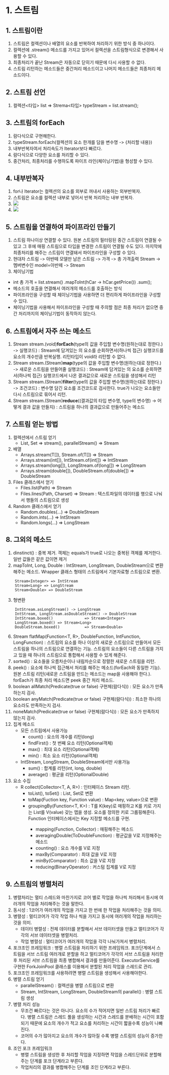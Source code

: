 # 1. 스트림
## 1. 스트림이란
1. 스트림은 컬렉션이나 배열의 요소를 반복하여 처리하기 위한 방식 중 하나이다.
2. 컬렉션에 .stream() 메소드를 가지고 있어서 컬렉션을 스트림형식으로 변경해서 사용할 수 있다.
3. 최종처리가 끝난 Stream은 자동으로 닫히기 때문에 다시 사용할 수 없다.
4. 스트림 리턴하는 메소드들은 중간처리 메소드이고 나머지 메소드들은 최종처리 메소드이다.

## 2. 스트림 선언
1. 컬렉션<타입> list => 
        Strema<타입> typeStream = list.stream();

## 3. 스트림의 forEach
1. 람다식으로 구현해한다.
2. typeStream.forEach(컬렉션의 요소 한개를 담을 변수명 -> 
                                            {처리할 내용})
3. 내부반복자여서 처리속도가 Iterator보다 빠르다.
4. 람다식으로 다양한 요소를 처리할 수 있다.
5. 중간처리, 최종처리를 수행하도록 파이프 라인(체이닝기법)을 형성할 수 있다.

## 4. 내부반복자
1. for나 Iterator는 컬렉션의 요소를 외부로 꺼내서 사용하는 외부반복자.
2. 스트림은 요소를 컬렉션 내부로 넣어서 반복 처리하는 내부 반복자.
3. <img src="images/외부반복자.jpg">
4. <img src="images/내부반복자.jpg">

## 5. 스트림을 연결하여 파이프라인 만들기
1. 스트림 하나이상 연결할 수 있다. 원본 스트림의 필터링된 중간 스트림이 연결될 수 있고 그 후에 매핑 스트림으로 타입을 변경한 스트림이 연결될 수도 있다. 마지막에 최종처리를 해주는 스트림이 연결돼서 파이프라인을 구성할 수 있다.
2. 현대차 스트림 -> 아반떼 모델만 남은 스트림 -> 가격 -> 총 가격출력
  Stream<HyundaiCar> -> 멤버변수인 model=아반떼 -> Stream<Integer>
3. 체이닝기법
- int 총 가격 = list<HyundaiCar>.stream()
                               .mapToInt(hCar -> hCar.getPrice())
                               .sum();
- 메소드의 호출을 연결해서 여러개의 메소드를 호출하는 방식
- 파이프라인을 구성할 때 체이닝기법을 사용하면 더 편리하게 파이프라인을 구성할 수 있다.
- 체이닝기법을 사용해서 파이프라인을 구성할 때 주의할 점은 최종 처리가 없으면 중간 처리까지의 체이닝기법이 동작하지 않는다.

## 6. 스트림에서 자주 쓰는 메소드
1. Stream<type> stream.(void)<b>forEach</b>(type의 값을 주입할 변수명(원하는대로 정한다.) -> 실행코드) : Stream에 담겨있는 <type>의 요소를 순회하면서(하나씩 접근) 실행코드를 요소의 개수만큼 반복실행. 리턴타입이 void라 리턴할 수 없다.
2. Stream<type> stream.(Stream<type>)<b>map</b>(type의 값을 주입할 변수명(원하는대로 정한다.) -> 새로운 스트림을 만들어줄 실행코드) : Stream에 담겨있는 <type>의 요소를 순회하면서(하나씩 접근) 실행코드에서 나온 결과값으로 새로운 스트림을 생성해서 리턴
3. Stream<type> stream.(Stream<type>)<b>filter</b>(type의 값을 주입할 변수명(원하는대로 정한다.) -> 조건코드) : 변수명 담긴 요소를 조건코드로 검사한다. true가 나오는 요소들만 다시 스트림으로 묶어서 리턴.
4. Stream<type> stream.(Stream<type>)<b>reduce</b>((결과값의 타입 변수명, type의 변수명) -> 어떻게 결과 값을 만들지) : 스트림을 하나의 결과값으로 만들어주는 메소드

## 7. 스트림 얻는 방법
1. 컬렉션에서 스트림 얻기
    - List<T>, Set<T> => stream(), parallelStream() => Stream<T>
2. 배열
    - Arrays.stream(T[]), Stream.of(T[]) => Stream<T>
    - Arrays.stream(int[]), IntStream.of(int[]) => IntStream
    - Arrays.stream(long[]), LongStream.of(long[]) => LongStream
    - Arrays.stream(double[]), DoubleStream.of(double[]) => DoubleStream
3. Files 클래스에서 얻기
    - Files.list(Path) => Stream<Path>
    - Files.lines(Path, Charset) => Stream<String> : 텍스트파일의 데이터를 행으로 나눠서 행들의 스트림으로 생성
4. Random 클래스에서 얻기
    - Random.doubles(...) => DoubleStream
    - Random.ints(...) => IntStream
    - Random.longs(...) => LongStream

## 8. 그외의 메소드
1. dinstinct() : 중복 제거. 객체는 equals가 true로 나오는 중복된 객체를 제거한다. 일반 값들은 같은 값이면 제거
2. mapToInt, Long, Double : IntStream, LongStream, DoubleStream으로 변환해주는 메소드. Wrapper 클래스 형태의 스트림에서 기본자료형 스트림으로 변환.
```
    Stream<Integer> => IntStream
    Stream<Long> => LongStream
    Stream<Double> => DoubleStream
```
3. 형변환
```
    IntStream.asLongStream() -> LongStream
    IntStream, LongStream.asDoubleStream() -> DoubleStream
    IntStream.boxed()              => Stream<Integer>  
    LongStream.boxed() => Stream<Long>  
    DoubleStream.boxed()           => Stream<Double>  
```
6. Stream<R> flatMap(Function<T, R>, DoubleFunction, IntFunction, LongFunction) : 스트림의 요소를 하나 이상의 새로운 스트림으로 만들어서 모든 스트림을 하나의 스트림으로 연결하는 기능. 스트림의 요소들이 다른 스트림을 가지고 있을 때 하나의 스트림으로 통합해서 사용할 수 있게 해준다.
7. sorted() : 요소들을 오름차순이나 내림차순으로 정렬한 새로운 스트림을 리턴.
8. peek() : 요소에 하나씩 접근해서 처리를 해주는 메소드(forEach와 동일한 기능). 원본 스트림 리턴(새로운 스트림을 만드는 메소드는 map을 사용해야 한다.). forEach가 최종 처리 메소드면 peek 중간 처리 메소드.
9. boolean allMatch(Predicate(true or false) 구현체(람다식)) : 모든 요소가 만족하는지 검사.
10. boolean anyMatch(Predicate(true or false) 구현체(람다식)) : 최소한 하나의 요소라도 만족하는지 검사.
11. noneMatch(Predicate(true or false) 구현체(람다식)) : 모든 요소가 만족하지 않는지 검사.
12. 집계 메소드
    - 모든 스트림에서 사용가능
        - count() : 요소의 개수를 리턴(long)
        - findFirst() : 첫 번째 요소 리턴(Optional객체)
        - max() : 최대 요소 리턴(Optional객체)
        - min() : 최소 요소 리턴(Optional객체)
    - IntStream, LongStream, DoubleStream에서만 사용가능
        - sum() : 합계를 리턴(int, long, double)
        - average() : 평균을 리턴(OptionalDouble)
13. 요소 수집
    - R collect(Collector<T, A, R>) : 인터페이스 Stream 리턴.
        - toList(), toSet() : List<T>, Set<T>로 변환
        - toMap(Fuction key, Function value) : Map<key, value>으로 변환
        - groupingBy(Function<T, K>) : T를 K(key)로 매핑하고 K를 키로 가지는 List<T>를 V(value) 갖는 맵을 생성. 요소를 정의한 키로 그룹핑해준다. Function 인터페이스에서는 Key 지정할 메소드를 구현.
            - mapping(Function, Collector) : 매핑해주는 메소드
            - averagingDouble(ToDoubleFunction) : 평균값을 V로 지정해주는 메소드
            - counting() : 요소 개수를 V로 지정
            - maxBy(Comparator) : 최대 값을 V로 지정
            - minBy(Comparator) : 최소 값을 V로 지정
            - reducing(BinaryOperator<T>) : 커스텀 집계를 V로 지정

## 9. 스트림의 병렬처리
1. 병렬처리는 멀티 스레드와 마찬가지로 코어 별로 작업을 하나씩 처리해서 동시에 여러개의 작업을 처리해주는 것을 말한다.
2. 동시성 : 1코어가 여러개의 작업을 가지고 한 번에 한 작업을 처리해주는 것을 의미.
3. 병렬성 : 멀티코어가 각각 작업 하나 씩을 가지고 동시에 여러개의 작업을 처리하는 것을 의미.
    - 데이터 병렬성 : 전체 데이터를 분할해서 서브 데이터셋을 만들고 멀티코어가 각각의 서브 데이터셋을 병렬처리.
    - 작업 병렬성 : 멀티코어가 여러개의 작업을 각각 나눠가져서 병렬처리.
4. 포크조인 프레임워크 : 병렬 스트림을 처리하기 위한 프레임워크. 포크단계에서 스트림을 서브 스트림 여러개로 분할을 하고 멀티코어가 각각의 서브 스트림을 처리한 후 처리된 서브 스트림을 최종 병합해서 결과를 만들어준다. ExecutorService를 구현한 ForkJoinPool 클래스를 이용해서 분할된 처리 작업을 스레드로 관리.
5. 포크조인 프레임워크를 사용하려면 병렬 스트림을 생성해서 사용해야한다.
6. 병렬 스트림 얻기
    - parallelStream() : 컬렉션을 병렬 스트림으로 변환
    - Stream, IntStream, LongStream, DoubleStream의 parallel() : 병렬 스트림 생성
7. 병렬 처리 성능
    - 무조건 빠르다는 것은 아니다. 요소의 수가 적어지면 일반 스트림 처리가 빠르다. 병렬 스트림은 스레드 풀을 생성하는 시간과 스레드를 분배하는 시간이 포함되기 때문에 요소의 개수가 적고 요소를 처리하는 시간이 짧을수록 성능이 나빠진다.
    - 코어의 수가 많아지고 요소의 개수가 많아질 수록 병렬 스트림의 성능이 증가한다.
8. 조인 포크 프레임워크
    - 병렬 스트림을 생성한 후 처리할 작업을 지정하면 작업을 스레드단위로 분할해주는 단계를 포크 단계라고 부른다.
    - 작업처리의 결과를 병합해주는 단계를 조인 단계라고 부른다.